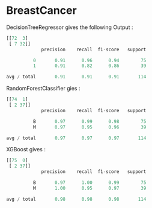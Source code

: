 # BreastCancer

DecisionTreeRegressor gives the following Output : 
```python
[[72  3]
 [ 7 32]]
             precision    recall  f1-score   support

          0       0.91      0.96      0.94        75
          1       0.91      0.82      0.86        39

avg / total       0.91      0.91      0.91       114
```

RandomForestClassifier gies : 
```python 
[[74  1]
 [ 2 37]]
             precision    recall  f1-score   support

          B       0.97      0.99      0.98        75
          M       0.97      0.95      0.96        39

avg / total       0.97      0.97      0.97       114


```


XGBoost gives : 
```python
[[75  0]
 [ 2 37]]
             precision    recall  f1-score   support

          B       0.97      1.00      0.99        75
          M       1.00      0.95      0.97        39

avg / total       0.98      0.98      0.98       114
```

